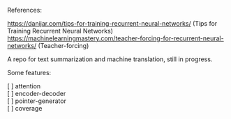 References:

https://danijar.com/tips-for-training-recurrent-neural-networks/ (Tips for Training Recurrent Neural Networks)
https://machinelearningmastery.com/teacher-forcing-for-recurrent-neural-networks/ (Teacher-forcing)


A repo for text summarization and machine translation, still in progress.

Some features:

[ ] attention \
[ ] encoder-decoder \
[ ] pointer-generator \
[ ] coverage
